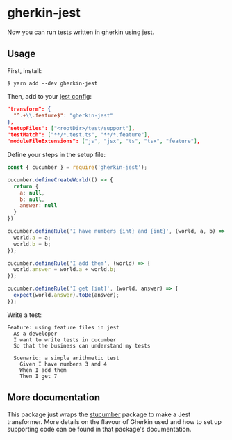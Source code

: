 # gherkin-jest

Now you can run tests written in gherkin using jest.

## Usage

First, install:

    $ yarn add --dev gherkin-jest

Then, add to your [jest config](https://facebook.github.io/jest/docs/en/configuration.html):

```json
"transform": {
  "^.+\\.feature$": "gherkin-jest"
},
"setupFiles": ["<rootDir>/test/support"],
"testMatch": ["**/*.test.ts", "**/*.feature"],
"moduleFileExtensions": ["js", "jsx", "ts", "tsx", "feature"],
```

Define your steps in the setup file:

```js
const { cucumber } = require('gherkin-jest');

cucumber.defineCreateWorld(() => {
  return {
    a: null,
    b: null,
    answer: null
  }
})

cucumber.defineRule('I have numbers {int} and {int}', (world, a, b) => {
  world.a = a;
  world.b = b;
});

cucumber.defineRule('I add them', (world) => {
  world.answer = world.a + world.b;
});

cucumber.defineRule('I get {int}', (world, answer) => {
  expect(world.answer).toBe(answer);
});
```

Write a test:

```gherkin
Feature: using feature files in jest
  As a developer
  I want to write tests in cucumber
  So that the business can understand my tests

  Scenario: a simple arithmetic test
    Given I have numbers 3 and 4
    When I add them
    Then I get 7
```

## More documentation

This package just wraps the [stucumber](https://www.npmjs.com/package/stucumber) package to make a
Jest transformer.  More details on the flavour of Gherkin used and how to set up supporting code can
be found in that package's documentation.
